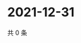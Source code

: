 # 2021-12-31

共 0 条

<!-- BEGIN WEIBO -->
<!-- 最后更新时间 Fri Dec 31 2021 14:14:43 GMT+0800 (China Standard Time) -->

<!-- END WEIBO -->
